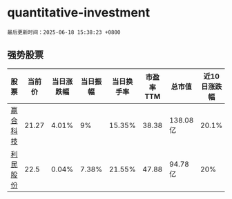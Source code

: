 # quantitative-investment

`最后更新时间：2025-06-18 15:38:23 +0800`

## 强势股票

|股票|当前价|当日涨跌幅|当日振幅|当日换手率|市盈率TTM|总市值|近10日涨跌幅|
|----|----|----|----|----|----|----|----|
|[赢合科技](https://xueqiu.com/S/SZ300457)|21.27|4.01%|9%|15.35%|38.38|138.08亿|20.1%|
|[利民股份](https://xueqiu.com/S/SZ002734)|22.5|0.04%|7.38%|21.55%|47.88|94.78亿|20%|
